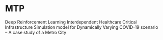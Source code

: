 # MTP
Deep Reinforcement Learning Interdependent Healthcare Critical Infrastructure Simulation model for Dynamically Varying COVID-19 scenario – A case study of a Metro City
